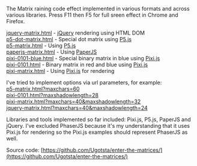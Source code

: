 The Matrix raining code effect implemented in various formats and across various libraries. Press F11 then F5 for full sreen effect in Chrome and Firefox.

[jquery-matrix.html](jquery-matrix.html) - [jQuery](https://jquery.com/) rendering using HTML DOM  
[p5-dot-matrix.html](p5-dot-matrix.html) - Special dot matrix using [P5.js](https://p5js.org/)  
[p5-matrix.html](p5-matrix.html) - Using [P5.js](https://p5js.org/)  
[paperjs-matrix.html](paperjs-matrix.html) - Using [PaperJS](http://paperjs.org/)  
[pixi-0101-blue.html](pixi-0101-blue.html) - Special binary matrix in blue using [Pixi.js](http://www.pixijs.com/)  
[pixi-0101.html](pixi-0101.html) - Binary matrix in red and blue using [Pixi.js](http://www.pixijs.com/)  
[pixi-matrix.html](pixi-matrix.html) - Using [Pixi.js](http://www.pixijs.com/) for rendering   

I've tried to implement options via url parameters, for example:  
[p5-matrix.html?maxchars=60](p5-matrix.html?maxchars=60)  
[pixi-0101.html?maxshadowlength=28](pixi-0101.html?maxshadowlength=28)  
[pixi-matrix.html?maxchars=40&maxshadowlength=32](pixi-matrix.html?maxchars=40&maxshadowlength=32)  
[jquery-matrix.html?maxchars=40&maxshadowlength=24](jquery-matrix.html?maxchars=40&maxshadowlength=24)  

Libraries and tools implemented so far included: Pixi.js, P5.js, PaperJS and jQuery. I've excluded PhaserJS because it's my understanding that it uses Pixi.js for rendering so the Pixi.js examples should represent PhaserJS as well.

Source code: [https://github.com/Ugotsta/enter-the-matrices/](https://github.com/Ugotsta/enter-the-matrices/)
